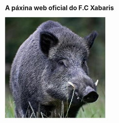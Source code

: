 ## A páxina web oficial do F.C Xabaris

![Branching](https://github.com/xabaris/xabaris.github.io/blob/master/330px-Jabali.jpg)
